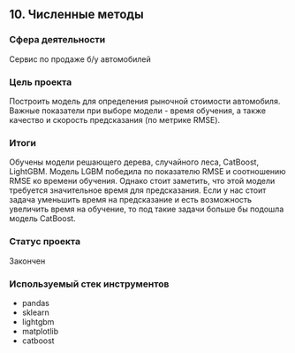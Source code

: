 ## 10. Численные методы

### Сфера деятельности
Cервис по продаже б/у автомобилей 

### Цель проекта

Построить модель для определения рыночной стоимости автомобиля. Важные показатели при выборе модели - время обучения, а также качество и скорость предсказания (по метрике RMSE).

### Итоги

Обучены модели решающего дерева, случайного леса, CatBoost, LightGBM. Модель LGBM победила по показателю RMSE и соотношению RMSE ко времени обучения. Однако стоит заметить, что этой модели требуется значительное время для предсказания. Если у нас стоит задача уменьшить время на предсказание и есть возможность увеличить время на обучение, то под такие задачи больше бы подошла модель CatBoost. 

### Статус проекта
Закончен

### Используемый стек инструментов

- pandas
- sklearn
- lightgbm
- matplotlib
- catboost
